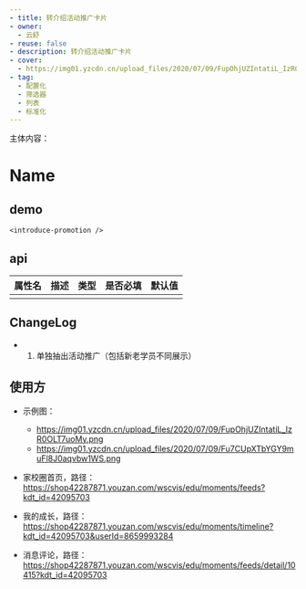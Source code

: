 ```yaml
---
- title: 转介绍活动推广卡片
- owner:
  - 云舒
- reuse: false
- description: 转介绍活动推广卡片
- cover:
  - https://img01.yzcdn.cn/upload_files/2020/07/09/FupOhjUZIntatiL_IzR0OLT7uoMy.png
- tag:
  - 配置化
  - 筛选器
  - 列表
  - 标准化
---
```


主体内容：
# Name
## demo
```
<introduce-promotion />

```
## api
| 属性名  | 描述                 | 类型                                                  | 是否必填 | 默认值               |
| ------ | ------------------- | ---------------------------------------------------- | ------- | ------------------- |
|        |                     |                                                      |         |                     |

## ChangeLog
- 1. 单独抽出活动推广（包括新老学员不同展示）


## 使用方

- 示例图：
  - https://img01.yzcdn.cn/upload_files/2020/07/09/FupOhjUZIntatiL_IzR0OLT7uoMy.png
  - https://img01.yzcdn.cn/upload_files/2020/07/09/Fu7CUpXTbYGY9muFl8J0aqvbw1WS.png

- 家校圈首页，路径：https://shop42287871.youzan.com/wscvis/edu/moments/feeds?kdt_id=42095703
- 我的成长，路径： https://shop42287871.youzan.com/wscvis/edu/moments/timeline?kdt_id=42095703&userId=8659993284
- 消息评论，路径： https://shop42287871.youzan.com/wscvis/edu/moments/feeds/detail/10415?kdt_id=42095703

